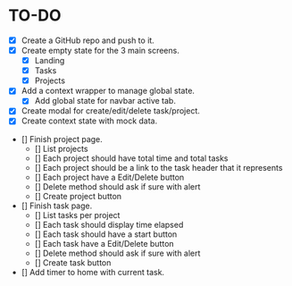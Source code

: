 # TO-DO

- [x] Create a GitHub repo and push to it.
- [x] Create empty state for the 3 main screens.
  - [x] Landing
  - [x] Tasks
  - [x] Projects
- [x] Add a context wrapper to manage global state.
  - [x] Add global state for navbar active tab.
- [x] Create modal for create/edit/delete task/project.
- [x] Create context state with mock data.
- [] Finish project page.
  - [] List projects
  - [] Each project should have total time and total tasks
  - [] Each project should be a link to the task header that it represents
  - [] Each project have a Edit/Delete button
  - [] Delete method should ask if sure with alert
  - [] Create project button
- [] Finish task page.
  - [] List tasks per project
  - [] Each task should display time elapsed
  - [] Each task should have a start button
  - [] Each task have a Edit/Delete button
  - [] Delete method should ask if sure with alert
  - [] Create task button
- [] Add timer to home with current task.

